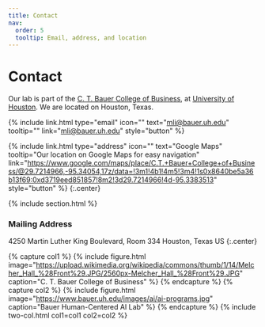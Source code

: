 ```yaml
---
title: Contact
nav:
  order: 5
  tooltip: Email, address, and location
---
```


# <i class="fas fa-envelope"></i>Contact

Our lab is part of the [C. T. Bauer College of Business](https://www.bauer.uh.edu/), at [University of Houston](https://www.uh.edu/).
We are located on Houston, Texas.

{%
  include link.html
  type="email"
  icon=""
  text="mli@bauer.uh.edu"
  tooltip=""
  link="mli@bauer.uh.edu"
  style="button"
%}
<!-- {%
  include link.html
  type="phone"
  icon=""
  text="(555) 867-5309"
  tooltip=""
  link="+1-555-867-5309"
  style="button"
%} -->
{%
  include link.html
  type="address"
  icon=""
  text="Google Maps"
  tooltip="Our location on Google Maps for easy navigation"
  link="https://www.google.com/maps/place/C.T.+Bauer+College+of+Business/@29.7214966,-95.34054,17z/data=!3m1!4b1!4m5!3m4!1s0x8640be5a36b13f69:0xd3719eed851857!8m2!3d29.7214966!4d-95.3383513"
  style="button"
%}
{:.center}

{% include section.html %}

### <i class="fas fa-mail-bulk"></i>Mailing Address

4250 Martin Luther King Boulevard, Room 334
Houston, Texas
US
{:.center}

{% capture col1 %}
{%
  include figure.html
  image="https://upload.wikimedia.org/wikipedia/commons/thumb/1/14/Melcher_Hall_%28Front%29.JPG/2560px-Melcher_Hall_%28Front%29.JPG"
  caption="C. T. Bauer College of Business"
%}
{% endcapture %}
{% capture col2 %}
{%
  include figure.html
  image="https://www.bauer.uh.edu/images/ai/ai-programs.jpg"
  caption="Bauer Human-Centered AI Lab"
%}
{% endcapture %}
{% include two-col.html col1=col1 col2=col2 %}
